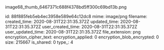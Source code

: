 image68_thumb_6467371c688f4378bd5ff300c69bd13b.png

id: 88f885feb5eb4ec3958e589e64c12dc8
mime: image/png
filename: 
created_time: 2020-08-31T22:31:35.372Z
updated_time: 2020-08-31T22:31:35.372Z
user_created_time: 2020-08-31T22:31:35.372Z
user_updated_time: 2020-08-31T22:31:35.372Z
file_extension: png
encryption_cipher_text: 
encryption_applied: 0
encryption_blob_encrypted: 0
size: 215667
is_shared: 0
type_: 4